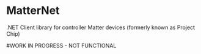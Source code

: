 # MatterNet
.NET Client library for controller Matter devices (formerly known as Project Chip)

#WORK IN PROGRESS - NOT FUNCTIONAL